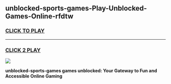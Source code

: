 
## unblocked-sports-games-Play-Unblocked-Games-Online-rfdtw
<h3>
<a href="https://premium76.site?title=unblocked-sports-games&ref=24A">CLICK TO PLAY</a></h3>
<hr>

<h3>
<a href="https://premium76.site?title=unblocked-sports-games&ref=24A">CLICK 2 PLAY</a>
  
</h3>

<a href="https://premium76.site?title=unblocked-sports-games&ref=24A"><img src="https://clearcache.store/games.png"></a>


**unblocked-sports-games games unblocked: Your Gateway to Fun and Accessible Online Gaming**
